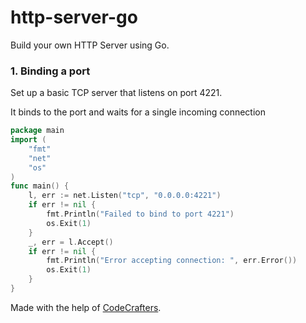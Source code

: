 # http-server-go
Build your own HTTP Server using Go. 

### 1. Binding a port

Set up a basic TCP server that listens on port 4221.

 It binds to the port and waits for a single incoming connection
```go
package main
import (
    "fmt"
    "net"
    "os"
) 
func main() {
    l, err := net.Listen("tcp", "0.0.0.0:4221")
    if err != nil {
        fmt.Println("Failed to bind to port 4221")
        os.Exit(1)
    }
    _, err = l.Accept()
    if err != nil {
        fmt.Println("Error accepting connection: ", err.Error())
        os.Exit(1)
    }
}
```


Made with the help of [CodeCrafters](https://app.codecrafters.io/courses/http-server/introduction).